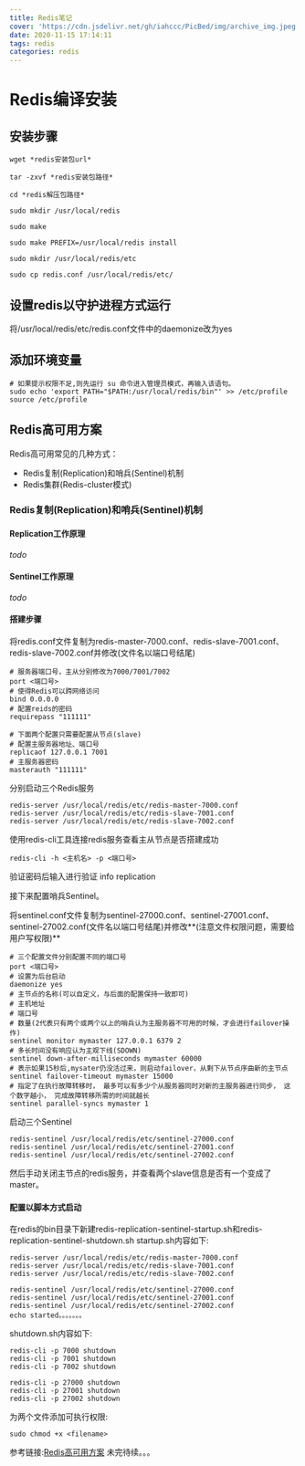 ```yaml
---
title: Redis笔记
cover: 'https://cdn.jsdelivr.net/gh/iahccc/PicBed/img/archive_img.jpeg'
date: 2020-11-15 17:14:11
tags: redis
categories: redis
---
```


# Redis编译安装
## 安装步骤
    wget *redis安装包url*  

    tar -zxvf *redis安装包路径*  

    cd *redis解压包路径*  

    sudo mkdir /usr/local/redis  

    sudo make  

    sudo make PREFIX=/usr/local/redis install  

    sudo mkdir /usr/local/redis/etc  

    sudo cp redis.conf /usr/local/redis/etc/  

## 设置redis以守护进程方式运行
将/usr/local/redis/etc/redis.conf文件中的daemonize改为yes
## 添加环境变量
    # 如果提示权限不足,则先运行 su 命令进入管理员模式，再输入该语句。
    sudo echo 'export PATH="$PATH:/usr/local/redis/bin"' >> /etc/profile   
    source /etc/profile

## Redis高可用方案
Redis高可用常见的几种方式：
* Redis复制(Replication)和哨兵(Sentinel)机制
* Redis集群(Redis-cluster模式)

### Redis复制(Replication)和哨兵(Sentinel)机制
#### Replication工作原理
*todo*

#### Sentinel工作原理
*todo*

#### 搭建步骤
将redis.conf文件复制为redis-master-7000.conf、redis-slave-7001.conf、redis-slave-7002.conf并修改(文件名以端口号结尾)

    # 服务器端口号，主从分别修改为7000/7001/7002
    port <端口号>
    # 使得Redis可以跨网络访问 
    bind 0.0.0.0 
    # 配置reids的密码 
    requirepass "111111" 

    # 下面两个配置只需要配置从节点(slave) 
    # 配置主服务器地址、端口号 
    replicaof 127.0.0.1 7001 
    # 主服务器密码 
    masterauth "111111"

分别启动三个Redis服务

    redis-server /usr/local/redis/etc/redis-master-7000.conf
    redis-server /usr/local/redis/etc/redis-slave-7001.conf
    redis-server /usr/local/redis/etc/redis-slave-7002.conf

使用redis-cli工具连接redis服务查看主从节点是否搭建成功

    redis-cli -h <主机名> -p <端口号>
    
验证密码后输入进行验证
    info replication


接下来配置哨兵Sentinel。

将sentinel.conf文件复制为sentinel-27000.conf、sentinel-27001.conf、sentinel-27002.conf(文件名以端口号结尾)并修改**(注意文件权限问题，需要给用户写权限)**

    # 三个配置文件分别配置不同的端口号
    port <端口号>
    # 设置为后台启动
    daemonize yes
    # 主节点的名称(可以自定义，与后面的配置保持一致即可)
    # 主机地址
    # 端口号
    # 数量(2代表只有两个或两个以上的哨兵认为主服务器不可用的时候，才会进行failover操作)
    sentinel monitor mymaster 127.0.0.1 6379 2
    # 多长时间没有响应认为主观下线(SDOWN)
    sentinel down-after-milliseconds mymaster 60000
    # 表示如果15秒后,mysater仍没活过来，则启动failover，从剩下从节点序曲新的主节点
    sentinel failover-timeout mymaster 15000
    # 指定了在执行故障转移时， 最多可以有多少个从服务器同时对新的主服务器进行同步， 这个数字越小， 完成故障转移所需的时间就越长
    sentinel parallel-syncs mymaster 1

启动三个Sentinel

    redis-sentinel /usr/local/redis/etc/sentinel-27000.conf
    redis-sentinel /usr/local/redis/etc/sentinel-27001.conf
    redis-sentinel /usr/local/redis/etc/sentinel-27002.conf

然后手动关闭主节点的redis服务，并查看两个slave信息是否有一个变成了master。

#### 配置以脚本方式启动

在redis的bin目录下新建redis-replication-sentinel-startup.sh和redis-replication-sentinel-shutdown.sh
startup.sh内容如下:

    redis-server /usr/local/redis/etc/redis-master-7000.conf
    redis-server /usr/local/redis/etc/redis-slave-7001.conf
    redis-server /usr/local/redis/etc/redis-slave-7002.conf

    redis-sentinel /usr/local/redis/etc/sentinel-27000.conf
    redis-sentinel /usr/local/redis/etc/sentinel-27001.conf
    redis-sentinel /usr/local/redis/etc/sentinel-27002.conf
    echo started。。。。。。。

shutdown.sh内容如下:
    
    redis-cli -p 7000 shutdown
    redis-cli -p 7001 shutdown
    redis-cli -p 7002 shutdown

    redis-cli -p 27000 shutdown
    redis-cli -p 27001 shutdown
    redis-cli -p 27002 shutdown

为两个文件添加可执行权限:

    sudo chmod +x <filename>


参考链接:[Redis高可用方案](https://www.jianshu.com/p/7d5fbf90bcd7)
未完待续。。。
